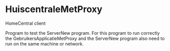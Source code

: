 # HuiscentraleMetProxy
HomeCentral client

Program to test the ServerNew program.
For this program to run correctly the GebruikersApplicatieMetProxy and the ServerNew program also need to run on the same machine or network.
